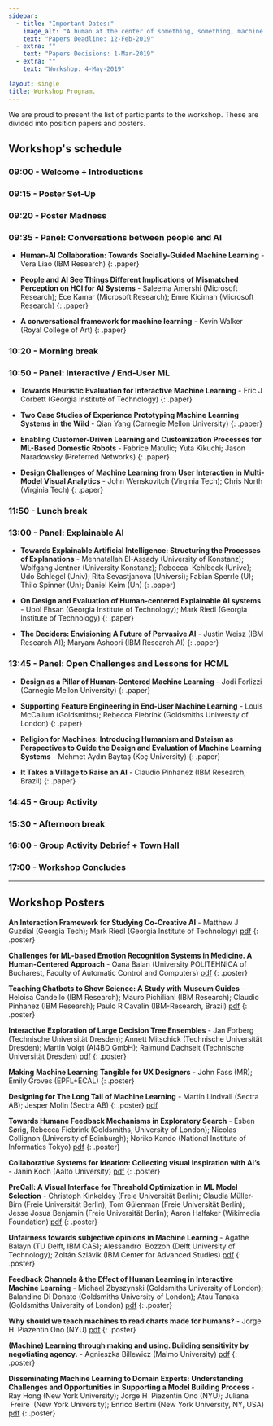 ```yaml
---
sidebar:
  - title: "Important Dates:"
    image_alt: "A human at the center of something, something, machine learning."
    text: "Papers Deadline: 12-Feb-2019"
  - extra: ""
    text: "Papers Decisions: 1-Mar-2019"
  - extra: ""
    text: "Workshop: 4-May-2019"

layout: single
title: Workshop Program.
---
```


We are proud to present the list of participants to the workshop. These are divided into position papers and posters. 

## Workshop's schedule 

### 09:00 - Welcome + Introductions

### 09:15 - Poster Set-Up	 

### 09:20 - Poster Madness	 

### 09:35 - Panel: Conversations between people and AI

- **Human-AI Collaboration: Towards Socially-Guided Machine Learning**	- Vera Liao (IBM Research)
{: .paper}

- **People and AI See Things Different Implications of Mismatched Perception on HCI for AI Systems**	- Saleema Amershi (Microsoft Research); Ece Kamar (Microsoft Research); Emre Kiciman (Microsoft Research)
{: .paper}

- **A conversational framework for machine learning** -	Kevin Walker (Royal College of Art)
{: .paper}

### 10:20 - Morning break 	

### 10:50 - Panel: Interactive / End-User ML

- **Towards Heuristic Evaluation for Interactive Machine Learning**	- Eric J Corbett (Georgia Institute of Technology)
{: .paper}

- **Two Case Studies of Experience Prototyping Machine Learning Systems in the Wild**	- Qian Yang (Carnegie Mellon University)
{: .paper}

- **Enabling Customer-Driven Learning and Customization Processes for ML-Based Domestic Robots**	- Fabrice Matulic; Yuta Kikuchi; Jason Naradowsky (Preferred Networks)
{: .paper}

- **Design Challenges of Machine Learning from User Interaction in Multi-Model Visual Analytics**	- John Wenskovitch (Virginia Tech); Chris North (Virginia Tech)
{: .paper}

### 11:50 - Lunch break	 

### 13:00 - Panel: Explainable AI

- **Towards Explainable Artificial Intelligence: Structuring the Processes of Explanations**	- Mennatallah El-Assady (University of Konstanz); Wolfgang Jentner (University Konstanz); Rebecca  Kehlbeck (Unive); Udo Schlegel (Univ); Rita Sevastjanova (Universi); Fabian Sperrle (U); Thilo Spinner (Un); Daniel Keim (Un)
{: .paper}

- **On Design and Evaluation of Human-centered Explainable AI systems**	- Upol Ehsan (Georgia Institute of Technology); Mark Riedl (Georgia Institute of Technology)
{: .paper}

- **The Deciders: Envisioning A Future of Pervasive AI** - Justin Weisz (IBM Research AI); Maryam Ashoori (IBM Research AI)
{: .paper}

### 13:45 - Panel: Open Challenges and Lessons for HCML

- **Design as a Pillar of Human-Centered Machine Learning**	- Jodi Forlizzi (Carnegie Mellon University)
{: .paper}

- **Supporting Feature Engineering in End-User Machine Learning**	- Louis McCallum (Goldsmiths); Rebecca Fiebrink (Goldsmiths University of London)
{: .paper}

- **Religion for Machines: Introducing Humanism and Dataism as Perspectives to Guide the Design and Evaluation of Machine Learning Systems**	- Mehmet Aydın Baytaş (Koç University)
{: .paper}

- **It Takes a Village to Raise an AI**	- Claudio Pinhanez (IBM Research, Brazil)
{: .paper}

### 14:45	- Group Activity	 

### 15:30	- Afternoon break	 

### 16:00	- Group Activity Debrief + Town Hall	 

### 17:00	- Workshop Concludes


---


## Workshop Posters

**An Interaction Framework for Studying Co-Creative AI**	- Matthew J Guzdial (Georgia Tech); Mark Riedl (Georgia Institute of Technology) [pdf](https://drive.google.com/open?id=1gjY-A8GQlB7OfBCxWwpQokRl-FxY7Fdt)
{: .poster}

**Challenges for ML-based Emotion Recognition Systems in Medicine. A Human-Centered Approach** -	Oana Balan (University POLITEHNICA of Bucharest, Faculty of Automatic Control and Computers) [pdf](https://drive.google.com/open?id=12YI7kxjp114vBVSQzRbuQrDHotFcPQoa)
{: .poster}

**Teaching Chatbots to Show Science: A Study with Museum Guides**	- Heloisa Candello (IBM Research); Mauro Pichiliani (IBM Research); Claudio Pinhanez (IBM Research); Paulo R Cavalin (IBM-Research, Brazil) [pdf](https://drive.google.com/open?id=1TENo4bq8CmG32bogTozFEudPH84GJQo8)
{: .poster}

**Interactive Exploration of Large Decision Tree Ensembles**	- Jan Forberg (Technische Universität Dresden); Annett Mitschick (Technische Universität Dresden); Martin Voigt (AI4BD GmbH); Raimund Dachselt (Technische Universität Dresden) [pdf](https://drive.google.com/open?id=1NSvPYM5Sp19YcUSmak1PztPBo4hG_zS9)
{: .poster}

**Making Machine Learning Tangible for UX Designers**	- John Fass (MR); Emily Groves (EPFL+ECAL)
{: .poster}

**Designing for The Long Tail of Machine Learning**	- Martin Lindvall (Sectra AB); Jesper Molin (Sectra AB)
{: .poster} [pdf](https://drive.google.com/open?id=1xLpuE0T2xEgUZeGp21c6f00Hqmdsa8wj)

**Towards Humane Feedback Mechanisms in Exploratory Search**	- Esben Sørig, Rebecca Fiebrink (Goldsmiths, University of London); Nicolas Collignon (University of Edinburgh); Noriko Kando
(National Institute of Informatics Tokyo) [pdf](https://drive.google.com/open?id=1GPd96TRjoQt54WZpo5Gt1DwOSv1ijW6n)
{: .poster}

**Collaborative Systems for Ideation: Collecting visual Inspiration with AI’s**	- Janin Koch (Aalto University) [pdf](https://drive.google.com/open?id=1MSsbxUcAUFBZT5ccmcYkPw6Y7dC1fTY0)
{: .poster}

**PreCall: A Visual Interface for Threshold Optimization in ML Model Selection**	- Christoph Kinkeldey (Freie Universität Berlin); Claudia Müller-Birn (Freie Universität Berlin); Tom Gülenman (Freie Universität Berlin); Jesse Josua Benjamin (Freie Universität Berlin); Aaron Halfaker (Wikimedia Foundation) [pdf](https://drive.google.com/open?id=1HchwlONhxClAePm5z17NXf4yKT9Whf5e)
{: .poster}

**Unfairness towards subjective opinions in Machine Learning**	- Agathe Balayn (TU Delft, IBM CAS); Alessandro  Bozzon (Delft University of Technology); Zoltán Szlávik (IBM Center for Advanced Studies) [pdf](https://drive.google.com/open?id=17zBxu68ytJr34U_uOAYWI8VWx53gGrwX)
{: .poster}

**Feedback Channels & the Effect of Human Learning in Interactive Machine Learning**	- Michael Zbyszynski (Goldsmiths University of London); Balandino Di Donato (Goldsmiths University of London); Atau Tanaka (Goldsmiths University of London) [pdf](https://drive.google.com/open?id=1BIMDBkwIQ9XSRnaW6J4IDDo9GTFXl7SO)
{: .poster}

**Why should we teach machines to read charts made for humans?**	- Jorge H  Piazentin Ono (NYU) [pdf](https://drive.google.com/open?id=1FkYP8cdj30gyU8YeASGvDfeJlQ4V1ELX)
{: .poster}

**(Machine) Learning through making and using. Building sensitivity by negotiating agency.**	- Agnieszka Billewicz (Malmo University) [pdf](https://drive.google.com/open?id=1Btecl6gtPSeXV9q0PLPPF4XTAByRQ48S)
{: .poster}

**Disseminating Machine Learning to Domain Experts: Understanding Challenges and Opportunities in Supporting a Model Building Process**	- Ray Hong (New York University); Jorge H  Piazentin Ono (NYU); Juliana  Freire  (New York University); Enrico Bertini (New York University, NY, USA) [pdf](https://drive.google.com/open?id=1sCj5w7Z_Jg5pHvbtQtlzlx40tzL5qKCp)
{: .poster}
